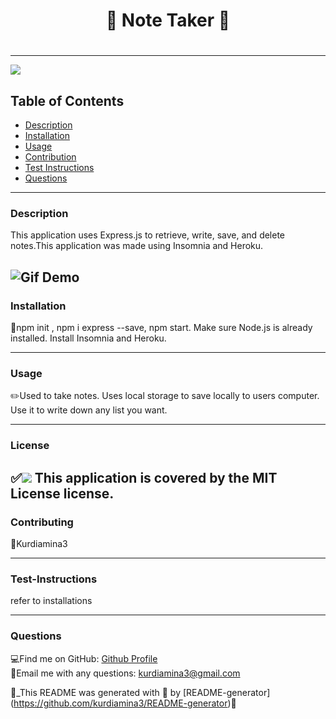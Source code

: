
  
  # <h1 align="center"> 🌻 Note Taker 🌻 <h1>
  
----

<a href="https://img.shields.io/badge/License-MIT License-blueviolet"><img src="https://img.shields.io/badge/License-MIT License-blueviolet"></a>

## Table of Contents
- [Description](#description)
- [Installation](#installation)
- [Usage](#usage)
- [Contribution](#contribution)
- [Test Instructions](#test-instructions)
- [Questions](#questions)

----

### Description
This application uses Express.js to retrieve, write, save, and delete notes.This application was made using Insomnia and Heroku. 

![Gif Demo](./gif.gif)
----
### Installation
🔧npm init , npm i express --save, npm start. Make sure Node.js is already installed. Install Insomnia and Heroku.

----
### Usage
✏️Used to take notes. Uses local storage to save locally to users computer. Use it to write down any list you want.

----
### License
✅<a href="https://img.shields.io/badge/License-MIT License-blueviolet"><img src="https://img.shields.io/badge/License-MIT License-blueviolet"></a>
This application is covered by the MIT License license.
----

### Contributing
🤝Kurdiamina3

----
### Test-Instructions
refer to installations

----
### Questions
💻Find me on GitHub: [Github Profile](https://github.com/Kurdiamina3)
<br />
📧Email me with any questions: kurdiamina3@gmail.com 
<br />

🌟_This README was generated with 💓 by [README-generator] (https://github.com/kurdiamina3/README-generator)🌟

